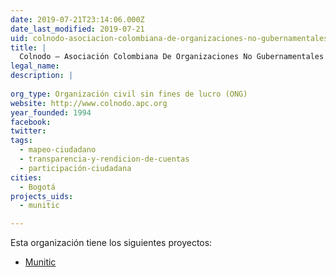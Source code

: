 ```yaml
---
date: 2019-07-21T23:14:06.000Z
date_last_modified: 2019-07-21
uid: colnodo-asociacion-colombiana-de-organizaciones-no-gubernamentales-para-la-comunicacion-via-correo-electronico
title: |
  Colnodo – Asociación Colombiana De Organizaciones No Gubernamentales Para La Comunicación Vía Correo Electrónico
legal_name: 
description: |
  
org_type: Organización civil sin fines de lucro (ONG)
website: http://www.colnodo.apc.org
year_founded: 1994
facebook: 
twitter: 
tags:
  - mapeo-ciudadano
  - transparencia-y-rendicion-de-cuentas
  - participación-ciudadana
cities: 
  - Bogotá
projects_uids:
  - munitic

---
```


Esta organización tiene los siguientes proyectos:

- [Munitic](/proyectos/munitic)
